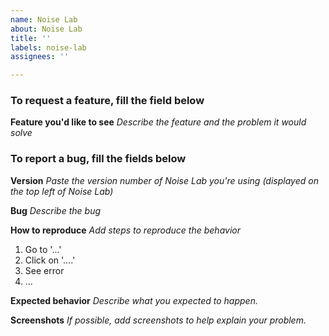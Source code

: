 ```yaml
---
name: Noise Lab
about: Noise Lab
title: ''
labels: noise-lab
assignees: ''

---
```


### To request a feature, fill the field below

**Feature you'd like to see**
_Describe the feature and the problem it would solve_

### To report a bug, fill the fields below

**Version**
_Paste the version number of Noise Lab you're using (displayed on the top left of Noise Lab)_

**Bug**
_Describe the bug_

**How to reproduce**
_Add steps to reproduce the behavior_
1. Go to '...'
2. Click on '....'
3. See error
4. ...

**Expected behavior**
_Describe what you expected to happen._

**Screenshots**
_If possible, add screenshots to help explain your problem._
